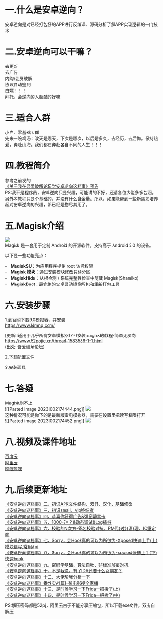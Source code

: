 # 一.什么是安卓逆向？  

安卓逆向是对已经打包好的APP进行反编译、源码分析了解APP实现逻辑的一门技术  
# 二.安卓逆向可以干嘛？  

去更新  
去广告  
内购/会员破解  
协议自动签到  
白嫖！！！  
拜托，会逆向的人超酷的好嘛  
  
# 三.适合人群  

小白、零基础人群  
先来一碗鸡汤：改天是哪天，下次是哪次，以后是多久，去经历，去后悔。保持热爱，奔赴山海。我们都在奔赴各自不同的人生！！！  
  
# 四.教程简介  

参考之前发的  
[《关于我在吾爱破解论坛学安卓逆向这档事》预告](https://www.52pojie.cn/thread-1692384-1-1.html)  
PS:我不是程序员，安卓逆向只是兴趣，可能讲的不好，还请各位大佬多多包涵。另外本教程只是个基础的，并没有什么含金量。所以，如果能帮到一些新朋友培养起对安卓逆向的兴趣，那已经是物尽其用了。  
# 五.Magisk介绍  

![](![](https://img.lxtx.top/i/2022/09/18/63266b32aea82.png))  
Magisk 是一套用于定制 Android 的开源软件，支持高于 Android 5.0 的设备。  
  
以下是一些功能亮点：  
  
-   **MagiskSU**：为应用程序提供 root 访问权限  
-   **Magisk 模块**：通过安装模块修改只读分区  
-   **MagiskHide**：从根检测 / 系统完整性检查中隐藏 Magisk(Shamiko)  
-   **MagiskBoot** : 最完整的安卓启动镜像解包和重新打包工具  
  
  
  
# 六.安装步骤  

  
1.到官网下载9.0模拟器，并安装  
https://www.ldmnq.com/  
  
[更新!]适用于几乎所有安卓模拟器(7+)安装magisk的教程-简单无脑向  
https://www.52pojie.cn/thread-1583586-1-1.html  
(出处: 吾爱破解论坛)  
  
  
2.下载配置文件  
  
3.安装面具  
  
# 七.答疑  

Magisk刷不上  
![[Pasted image 20231002174444.png]]
![](https://attach.52pojie.cn//forum/202212/29/105828xsjoygy9zmsyyya3.png?l)  
这种情况可能是你下的是最新版雷电模拟器，需要在设置里把读写权限打开  
![[Pasted image 20231002174452.png]]
![](https://attach.52pojie.cn//forum/202212/29/105826l3upuzrl2tp9l9c1.png?l)  
  
# 八.视频及课件地址  

[百度云](https://pan.baidu.com/s/1cFWTLn14jeWfpXxlx3syYw?pwd=nqu9)  
[阿里云](https://www.aliyundrive.com/s/TJoKMK6du6x)  
[哔哩哔哩](https://www.bilibili.com/video/BV1wT411N7sV)  
  
# 九.后续更新地址  

  
[《安卓逆向这档事》二、初识APK文件结构、双开、汉化、基础修改](https://www.52pojie.cn/thread-1695796-1-1.html)  
[《安卓逆向这档事》三、初识smail，vip终结者](https://www.52pojie.cn/thread-1701353-1-1.html)    
[《安卓逆向这档事》四、恭喜你获得广告&弹窗静默卡](https://www.52pojie.cn/thread-1706691-1-1.html)  
[《安卓逆向这档事》五、1000-7=？&动态调试&Log插桩](https://www.52pojie.cn/thread-1714727-1-1.html)  
[《安卓逆向这档事》六、校验的N次方-签名校验对抗、PM代{过}{滤}理、IO重定向](https://www.52pojie.cn/thread-1731181-1-1.html)  
[《安卓逆向这档事》七、Sorry，会Hook真的可以为所欲为-Xposed快速上手(上)模块编写,常用Api](https://www.52pojie.cn/thread-1740944-1-1.html)  
[《安卓逆向这档事》八、Sorry，会Hook真的可以为所欲为-xposed快速上手(下)快速hook](https://www.52pojie.cn/thread-1748081-1-1.html)  
[《安卓逆向这档事》九、密码学基础、算法自吐、非标准加密对抗](https://www.52pojie.cn/thread-1762225-1-1.html)  
[《安卓逆向这档事》十、不是我说，有了IDA还要什么女朋友？](https://www.52pojie.cn/thread-1787667-1-1.html)  
[《安卓逆向这档事》十二、大佬帮我分析一下](https://www.52pojie.cn/thread-1809646-1-1.html)  
[《安卓逆向这档事》番外实战篇1-某电影视全家桶](https://www.52pojie.cn/thread-1814917-1-1.html)  
[《安卓逆向这档事》十三、是时候学习一下Frida一把梭了(上)](https://www.52pojie.cn/thread-1823118-1-1.html)  
[《安卓逆向这档事》十四、是时候学习一下Frida一把梭了(中)](https://www.52pojie.cn/thread-1838539-1-1.html)  
  
  
PS:解压密码都是52pj，阿里云由于不能分享压缩包，所以下载exe文件，双击自解压